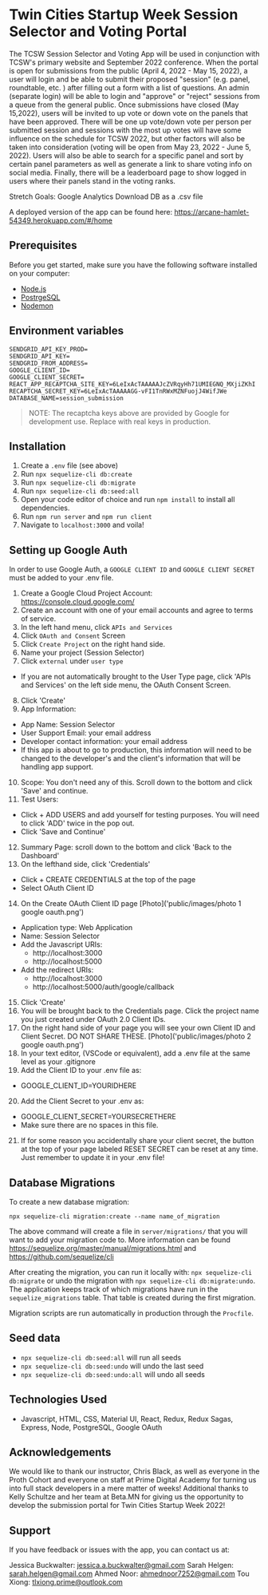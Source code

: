 
# Twin Cities Startup Week Session Selector and Voting Portal

The TCSW Session Selector and Voting App will be used in conjunction with TCSW's primary website and September 2022 conference. When the portal is open for submissions from the public (April 4, 2022 - May 15, 2022), a user will login and be able to submit their proposed "session" (e.g. panel, roundtable, etc. ) after filling out a form with a list of questions. An admin (separate login) will be able to login and "approve" or "reject" sessions from a queue from the general public. Once submissions have closed (May 15,2022), users will be invited to up vote or down vote on the panels that have been approved. There will be one up vote/down vote per person per submitted session and sessions with the most up votes will have some influence on the schedule for TCSW 2022, but other factors will also be taken into consideration (voting will be open from May 23, 2022 - June 5, 2022). Users will also be able to search for a specific panel and sort by certain panel parameters as well as generate a link to share voting info on social media. Finally, there will be a leaderboard page to show logged in users where their panels stand in the voting ranks.

Stretch Goals:
Google Analytics
Download DB as a .csv file


A deployed version of the app can be found here: https://arcane-hamlet-54349.herokuapp.com/#/home


## Prerequisites

Before you get started, make sure you have the following software installed on your computer:

* [Node.js](https://nodejs.org/en/)
* [PostrgeSQL](https://www.postgresql.org/)
* [Nodemon](https://nodemon.io/)

## Environment variables

```
SENDGRID_API_KEY_PROD=
SENDGRID_API_KEY=
SENDGRID_FROM_ADDRESS=
GOOGLE_CLIENT_ID=
GOOGLE_CLIENT_SECRET=
REACT_APP_RECAPTCHA_SITE_KEY=6LeIxAcTAAAAAJcZVRqyHh71UMIEGNQ_MXjiZKhI
RECAPTCHA_SECRET_KEY=6LeIxAcTAAAAAGG-vFI1TnRWxMZNFuojJ4WifJWe
DATABASE_NAME=session_submission
```

> NOTE: The recaptcha keys above are provided by Google for development use. Replace with real keys in production.

## Installation

1. Create a `.env` file (see above)
1. Run `npx sequelize-cli db:create`
1. Run `npx sequelize-cli db:migrate`
1. Run `npx sequelize-cli db:seed:all`
1. Open your code editor of choice and run `npm install` to install all dependencies.
1. Run `npm run server` and `npm run client` 
1. Navigate to `localhost:3000` and voila!

## Setting up Google Auth

In order to use Google Auth, a `GOOGLE CLIENT ID` and `GOOGLE CLIENT SECRET` must be added to your .env file.

1. Create a Google Cloud Project Account: https://console.cloud.google.com/
2. Create an account with one of your email accounts and agree to terms of service.
3. In the left hand menu, click `APIs and Services`
4. Click `OAuth and Consent` Screen
5. Click `Create Project` on the right hand side.
6. Name your project (Session Selector)
7. Click `external` under `user type`
  * If you are not automatically brought to the User Type page, click 'APIs and Services' on the left side menu, the OAuth Consent Screen.
8. Click 'Create'
9. App Information:
  * App Name: Session Selector
  * User Support Email: your email address
  * Developer contact information: your email address
  * If this app is about to go to production, this information will need to be changed to the developer's and the client's information that will be handling app support.
10. Scope: You don't need any of this. Scroll down to the bottom and click 'Save' and continue.
11. Test Users:
  * Click + ADD USERS and add yourself for testing purposes. You will need to click 'ADD' twice in the pop out.
  * Click 'Save and Continue'
12. Summary Page: scroll down to the bottom and click 'Back to the Dashboard'
13. On the lefthand side, click 'Credentials'
  * Click + CREATE CREDENTIALS at the top of the page
  * Select OAuth Client ID
14. On the Create OAuth Client ID page [Photo]('public/images/photo 1 google oauth.png')
  * Application type: Web Application
  * Name: Session Selector
  * Add the Javascript URIs:
    * http://localhost:3000
    * http://localhost:5000
  * Add the redirect URIs:
    * http://localhost:3000
    * http://localhost:5000/auth/google/callback
15.  Click 'Create'
16. You will be brought back to the Credentials page. Click the project name you just created under OAuth 2.0 Client IDs.
17.  On the right hand side of your page you will see your own Client ID and Client Secret. DO NOT SHARE THESE. [Photo]('public/images/photo 2 google oauth.png')
18. In your text editor, (VSCode or equivalent), add a .env file at the same level as your .gitignore
19. Add the Client ID to your .env file as:
  * GOOGLE_CLIENT_ID=YOURIDHERE
20. Add the Client Secret to your .env as:
  * GOOGLE_CLIENT_SECRET=YOURSECRETHERE
  * Make sure there are no spaces in this file.
21. If for some reason you accidentally share your client secret, the button at the top of your page labeled RESET SECRET can be reset at any time. Just remember to update it in your .env file!

## Database Migrations

To create a new database migration:

```
npx sequelize-cli migration:create --name name_of_migration
```

The above command will create a file in `server/migrations/` that you will want to add your migration code to. More information can be found https://sequelize.org/master/manual/migrations.html and https://github.com/sequelize/cli

After creating the migration, you can run it locally with: `npx sequelize-cli db:migrate` or undo the migration with `npx sequelize-cli db:migrate:undo`. The application keeps track of which migrations have run in the `sequelize_migrations` table. That table is created during the first migration.

Migration scripts are run automatically in production through the `Procfile`. 

## Seed data

- `npx sequelize-cli db:seed:all` will run all seeds
- `npx sequelize-cli db:seed:undo` will undo the last seed
- `npx sequelize-cli db:seed:undo:all` will undo all seeds

## Technologies Used

- Javascript, HTML, CSS, Material UI, React, Redux, Redux Sagas, Express, Node, PostgreSQL, Google OAuth

## Acknowledgements

We would like to thank our instructor, Chris Black, as well as everyone in the Proth Cohort and everyone on staff at Prime Digital Academy for turning us into full stack developers in a mere matter of weeks! Additional thanks to Kelly Schultze and her team at Beta.MN for giving us the opportunity to develop the submission portal for Twin Cities Startup Week 2022!

## Support

If you have feedback or issues with the app, you can contact us at:

Jessica Buckwalter: jessica.a.buckwalter@gmail.com
Sarah Helgen: sarah.helgen@gmail.com
Ahmed Noor: ahmednoor7252@gmail.com
Tou Xiong: tlxiong.prime@outlook.com










